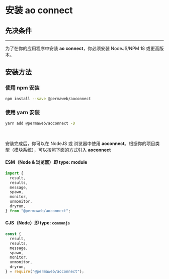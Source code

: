 # 安装 ao connect

## 先决条件

---

为了在你的应用程序中安装 **ao connect**，你必须安装 NodeJS/NPM 18 或更高版本。
<br>

## 安装方法

### 使用 npm 安装

```sh
npm install --save @permaweb/aoconnect
```

### 使用 yarn 安装

```sh
yarn add @permaweb/aoconnect -D
```

<br>

安装完成后，你可以在 NodeJS 或 浏览器中使用 **aoconnect**。根据你的项目类型（模块系统），可以按照下面的方式引入 **aoconnect**

#### ESM（Node & 浏览器）即 type: module

```js
import {
  result,
  results,
  message,
  spawn,
  monitor,
  unmonitor,
  dryrun,
} from "@permaweb/aoconnect";
```

#### CJS（Node）即 type: `commonjs`

```js
const {
  result,
  results,
  message,
  spawn,
  monitor,
  unmonitor,
  dryrun,
} = require("@permaweb/aoconnect");
```
